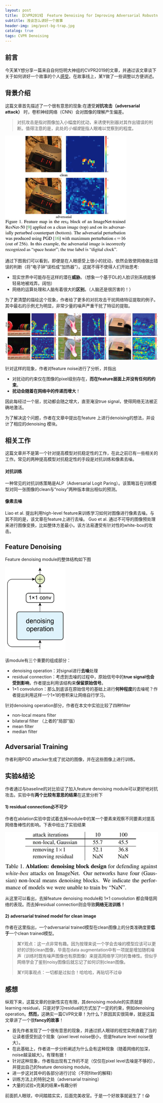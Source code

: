 ```yaml
---
layout: post
title: 【CVPR2019】 Feature Denoising for Improving Adversarial Robustness 后感
subtitle: 浅谈怎么讲好一个故事
header-img: img/post-bg-trap.jpg 
catalog: true
tags: CVPR Denoising
---
```


## 前言
今天某Y想分享一篇来自自何恺明大神组的CVPR2019的文章，并通过该文章谈下关于如何讲好一个故事的个人[感受](#think)。在故事线上，某Y做了一些调整以方便讲述。

## 背景介绍
这篇文章首先描述了一个很有意思的现象:在遭受<strong>对抗攻击（adversarial attack）</strong> 时，卷积神经网络（CNN）会对图像的理解产生偏差。

<blockquote>对抗攻击是指对图像加入小幅度的扰动，来诱使判别器对其作出错误的判断。值得注意的是，此处的<em>小幅度</em>是指人眼难以觉察到的程度。</blockquote>

<img src="/img/post-fd-example.jpg" width="400"/>

通过下图我们可以看到，即便是在人眼感受上很小的扰动，依然会致使网络做出错误的判断（将“电子钟”误检成“加热器”）。这就不得不使得人们开始思考:
* 现实世界中可能存在这样的潜在<strong>威胁</strong>。（想象一个基于DL的人脸识别系统能够轻易地被戏弄。阔怕）
* 网络的运算处理和人脑有着很大的<strong>区别</strong>。（人脑还是很厉害的！）


为了更清楚的描绘这个现象，作者给了更多的对抗攻击干扰网络特征提取的例子。其中最右的示例尤为明显，非常少量的噪声严重干扰了特征的提取。

<img src="/img/post-fd-example-ext.jpg">

针对这样的现象，作者对feature noise进行了分析，并指出
* 对扰动的约束仅在图像的pixel级别存在，<strong>而在feature层面上并没有任何的约束</strong>。
* <strong>扰动会随着在网络中的传递而增大</strong>！

因此每经过一个层，扰动都会随之增大，直至淹没true signal，使得网络无法被正确地激活。

为了解决这个问题，作者在文章中提出在feature 上进行denoising的想法，并设计了相应的denoising 模块。

## 相关工作
这篇文章并不是第一个针对提高模型对抗稳定性的工作，在此之前已有一些相关的工作。常见的两种提高模型对抗稳定性的手段是对抗训练和像素去噪。

#### 对抗训练
一种常见的对抗训练策略是ALP（Adversarial Logit Paring）。该策略旨在训练模型对同一张图像的clean与“noisy”两种版本做出相似的预测。

#### 像素去噪
Liao et al. 提出利用high-level feature来训练学习如何对图像进行像素去噪。与其不同的是，该文章在feature上进行去噪。
Guo et al. 通过不可导的图像预处理来进行图像变换，比如整体方差最小。该方法易遭受有针对性的white-box的攻击。

## Feature Denoising
Feature denoising module的整体结构如下图

<img src="/img/post-fd-module.jpg" width="200"/>

该module有三个重要的组成部分：
* denoising operation：对signal进行<strong>去噪</strong>处理
* residual connection：考虑到去噪的过程中，原始信号中的<strong>true signal也会受到影响</strong>，作者提出利用该结构来<strong>保留原始信号</strong>。
* 1×1 convolution：那么到底该在原始信号的基础上进行<strong>何种程度</strong>的去噪呢？作者提出利用这样一个1×1的卷积来让网络自行学习。

针对denoising operation部分，作者在本文中实验比较了四种filter
* non-local means filter
* bilateral filter （上者的“局部”版）
* mean filter
* median filter

## Adversarial Training
作者利用PGD attacker生成了扰动的图像，并在这些图像上进行训练。

## 实验&结论
作者通过与baseline的对比验证了加入feature denoising module可以更好地对抗攻击。实验中有<strong>两个比较有意思的结果</strong>在这里分析下

#### 1) residual connection必不可少
作者在ablation实验中尝试着去掉module中的某一个要素来观察不同要素对提高网络鲁棒性的影响。下表中给出了实验结果

<img src="/img/post-fd-ablation.jpg" width="600"/>

从这里可以看出，去掉feature denoising module和 1×1 convolution 都会降低网络的表现。而去掉residual connection则会导致<strong>网络无法训练！</strong>

#### 2) adversarial trained model for clean image
作者在这里指出，一个adversarial trained模型在clean图像上的分类准确度要<strong>低于</strong>一个clean trained模型。

<blockquote>某Y观点：这一点非常有趣。因为按理来说一个学会去噪的模型应该可以更好的识别clean图像，毕竟在data augmentation中有一项就是增加随机噪声（训练时既有噪声图像也有原图像）来提高网络学习时的鲁棒性。但似乎网络学会了鉴别noisy图像后就忘记了如何识别clean图像。<br>
  <p></p>
  某Y同事观点：一切都是过拟合！哈哈哈，再贴切不过😆</blockquote>

## <a name="think"></a>感想
纵观下来，这篇文章的创新性实在有限，其denoising module的实质就是learning residual，只是对学习residual的方式加了一定的约束，例如denoising operation。<strong>然而，</strong>这确实一篇CVPR文章！为什么？原因其实很简单，就是这篇文章讲了一个很<strong>fancy的故事</strong>！

* 首先作者发现了一个很有意思的现象，并通过抓人眼球的视觉实例直截了当的让读者感受到这个现象（pixel level noise很小，但是feature level noise很大）。
* 在此基础上，作者进一步分析阐述为什么会有这种现象（随着网络的加深，noise越滚越大）。有理有据！
* 针对这种现象，作者指出现有工作的不足（仅仅在pixel level去噪是不够的），并提出自己的feature denoising module。
* 进一步这对其中的各部分进行讨论（不同filter的解释）
* 训练方法上的特别之处（adversarial training）
* 大量的试验×完美的结果×有趣分析

前面抓人眼球，中间踏踏实实，后面完美收官。于是一个好故事就诞生了！😱



